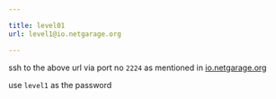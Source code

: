 ```yaml
---

title: level01
url: level1@io.netgarage.org

---
```


ssh to the above url via port no `2224` as mentioned in [io.netgarage.org](http://io.netgarage.org/)

use `level1` as the password 
[](https://drive.google.com/file/d/14bwdcNzJTWY4EHtOl2CyNlcnMRtE2PZG/view)
